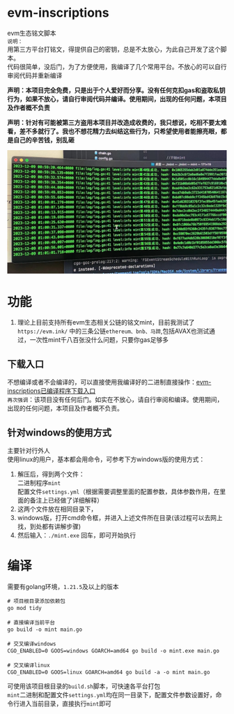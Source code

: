 # evm-inscriptions
evm生态铭文脚本  
`说明：`  
用第三方平台打铭文，得提供自己的密钥，总是不太放心，为此自己开发了这个脚本。  
代码很简单，没后门，为了方便使用，我编译了几个常用平台。不放心的可以自行审阅代码并重新编译

**声明：本项目完全免费，只是出于个人爱好而分享。没有任何克扣gas和盗取私钥行为，如果不放心，请自行审阅代码并编译。使用期间，出现的任何问题，本项目及作者概不负责**

**声明：针对有可能被第三方盗用本项目并改造成收费的，我只想说，吃相不要太难看，差不多就行了。我也不想花精力去纠结这些行为，只希望使用者能擦亮眼，都是自己的辛苦钱，别乱砸**

![示例](/example.jpg)

# 功能
1. 理论上目前支持所有evm生态相关公链的铭文mint，目前我测试了`https://evm.ink/` 中的三条公链`ethereum、bnb、马蹄`,包括AVAX也测试通过，一次性mint千八百张没什么问题，只要你gas足够多

## 下载入口
不想编译或者不会编译的，可以直接使用我编译好的二进制直接操作：[evm-inscriptions已编译程序下载入口](https://github.com/bitxx/evm-inscriptions/releases)  
`再次强调`：该项目没有任何后门。如实在不放心，请自行审阅和编译。使用期间，出现的任何问题，本项目及作者概不负责。  

## 针对windows的使用方式
主要针对行外人  
使用linux的用户，基本都会用命令，可参考下方windows版的使用方式：
1. 解压后，得到两个文件：  
   二进制程序`mint`  
   配置文件`settings.yml`（根据需要调整里面的配置参数，具体参数作用，在里面的备注上已经做了详细解释）
2. 这两个文件放在相同目录下，
3. windows版，打开cmd命令框，并进入上述文件所在目录(该过程可以去网上找，到处都有讲解步骤)
4. 然后输入：`./mint.exe` 回车，即可开始执行

# 编译
需要有golang环境，`1.21.5`及以上的版本

```shell
# 项目根目录添加依赖包
go mod tidy

# 直接编译当前平台
go build -o mint main.go

# 交叉编译windows
CGO_ENABLED=0 GOOS=windows GOARCH=amd64 go build -o mint.exe main.go

# 交叉编译linux
CGO_ENABLED=0 GOOS=linux GOARCH=amd64 go build -a -o mint main.go
```
可使用该项目根目录的`build.sh`脚本，可快速各平台打包  
`mint`二进制和配置文件`settings.yml`均在同一目录下，配置文件参数设置好，命令行进入当前目录，直接执行`mint`即可


